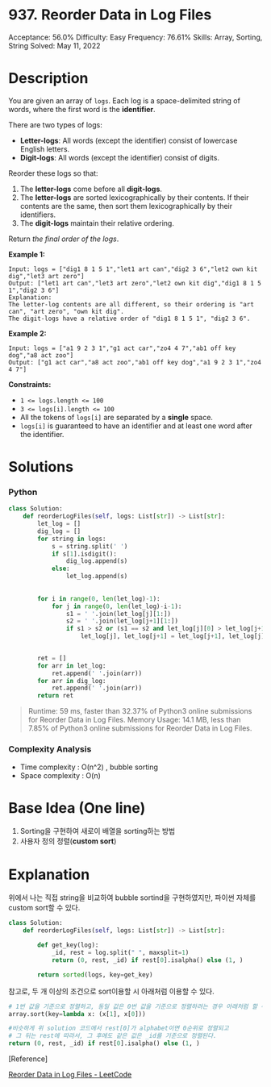 # 937. Reorder Data in Log Files

Acceptance: 56.0%
Difficulty: Easy
Frequency: 76.61%
Skills: Array, Sorting, String
Solved: May 11, 2022

# Description

You are given an array of `logs`. Each log is a space-delimited string of words, where the first word is the **identifier**.

There are two types of logs:

- **Letter-logs**: All words (except the identifier) consist of lowercase English letters.
- **Digit-logs**: All words (except the identifier) consist of digits.

Reorder these logs so that:

1. The **letter-logs** come before all **digit-logs**.
2. The **letter-logs** are sorted lexicographically by their contents. If their contents are the same, then sort them lexicographically by their identifiers.
3. The **digit-logs** maintain their relative ordering.

Return *the final order of the logs*.

**Example 1:**

```
Input: logs = ["dig1 8 1 5 1","let1 art can","dig2 3 6","let2 own kit dig","let3 art zero"]
Output: ["let1 art can","let3 art zero","let2 own kit dig","dig1 8 1 5 1","dig2 3 6"]
Explanation:
The letter-log contents are all different, so their ordering is "art can", "art zero", "own kit dig".
The digit-logs have a relative order of "dig1 8 1 5 1", "dig2 3 6".

```

**Example 2:**

```
Input: logs = ["a1 9 2 3 1","g1 act car","zo4 4 7","ab1 off key dog","a8 act zoo"]
Output: ["g1 act car","a8 act zoo","ab1 off key dog","a1 9 2 3 1","zo4 4 7"]

```

**Constraints:**

- `1 <= logs.length <= 100`
- `3 <= logs[i].length <= 100`
- All the tokens of `logs[i]` are separated by a **single** space.
- `logs[i]` is guaranteed to have an identifier and at least one word after the identifier.

# Solutions

### Python

```python
class Solution:
    def reorderLogFiles(self, logs: List[str]) -> List[str]:
        let_log = []
        dig_log = []
        for string in logs:
            s = string.split(' ')
            if s[1].isdigit():
                dig_log.append(s)
            else:
                let_log.append(s)
        
       
        for i in range(0, len(let_log)-1):
            for j in range(0, len(let_log)-i-1):
                s1 = ' '.join(let_log[j][1:])
                s2 = ' '.join(let_log[j+1][1:])
                if s1 > s2 or (s1 == s2 and let_log[j][0] > let_log[j+1][0]):
                    let_log[j], let_log[j+1] = let_log[j+1], let_log[j]
                    

        ret = []
        for arr in let_log:
            ret.append(' '.join(arr))
        for arr in dig_log:
            ret.append(' '.join(arr))
        return ret
```

> Runtime: 59 ms, faster than 32.37% of Python3 online submissions for Reorder Data in Log Files.
Memory Usage: 14.1 MB, less than 7.85% of Python3 online submissions for Reorder Data in Log Files.
> 

### Complexity Analysis

- Time complexity : O(n^2) , bubble sorting
- Space complexity : O(n)

# Base Idea (One line)

1. Sorting을 구현하여 새로이 배열을 sorting하는 방법
2. 사용자 정의 정렬(**custom sort**)

# Explanation

위에서 나는 직접 string을 비교하여 bubble sortind을 구현하였지만, 파이썬 자체를 custom sort할 수 있다.

```python
class Solution:
    def reorderLogFiles(self, logs: List[str]) -> List[str]:

        def get_key(log):
            _id, rest = log.split(" ", maxsplit=1)
            return (0, rest, _id) if rest[0].isalpha() else (1, )

        return sorted(logs, key=get_key)
```

참고로, 두 개 이상의 조건으로 sort이용할 시 아래처럼 이용할 수 있다.

```python
# 1번 값을 기준으로 정렬하고, 동일 값은 0번 값을 기준으로 정렬하려는 경우 아래처럼 할 수 있음.
array.sort(key=lambda x: (x[1], x[0]))

#비슷하게 위 solution 코드에서 rest[0]가 alphabet이면 0순위로 정렬되고 
# 그 뒤는 rest에 따라서, 그 후에도 같은 값은 _id를 기준으로 정렬된다.
return (0, rest, _id) if rest[0].isalpha() else (1, )
```

[Reference]

[Reorder Data in Log Files - LeetCode](https://leetcode.com/problems/reorder-data-in-log-files/solution/)